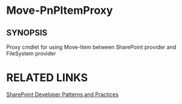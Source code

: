 # Move-PnPItemProxy

## SYNOPSIS
Proxy cmdlet for using Move-Item between SharePoint provider and FileSystem provider

# RELATED LINKS

[SharePoint Developer Patterns and Practices](http://aka.ms/sppnp)